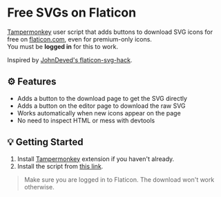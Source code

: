 # Free SVGs on Flaticon

[Tampermonkey](https://www.tampermonkey.net/) user script that adds buttons to download SVG icons for free on [flaticon.com](https://www.flaticon.com/), even for premium-only icons.  
You must be **logged in** for this to work.

Inspired by [JohnDeved's flaticon-svg-hack](https://github.com/JohnDeved/flaticon-svg-hack).

## :gear: Features

- Adds a button to the download page to get the SVG directly
- Adds a button on the editor page to download the raw SVG
- Works automatically when new icons appear on the page
- No need to inspect HTML or mess with devtools

## :bulb: Getting Started

1. Install [Tampermonkey](https://www.tampermonkey.net/) extension if you haven't already.
2. Install the script from [this link](https://github.com/OrakomoRi/TampermonkeyMiscellaneous/raw/refs/heads/main/flaticon-free-svgs/userscript.user.js).

> Make sure you are logged in to Flaticon. The download won't work otherwise.